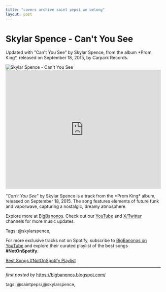 ```yaml
---
title: "covers archive saint pepsi we belong"
layout: post
---
```

<!-- Title of the Post -->
<h1 >Skylar Spence - Can't You See</h1> <!-- Introductory Text -->
<p >Updated with "Can't You See" by Skylar Spence, from the album *Prom King*, released on September 18, 2015, by Carpark Records.</p> <!-- Featured Image -->
<div > <img src="https://d94thh4m1x8qv.cloudfront.net/eyJidWNrZXQiOiJkaXktbWFnYXppbmUiLCJrZXkiOiJkL2RpeS9BcnRpc3RzL1MvU2FpbnQtUGVwc2kvc2FpbnQtcGVwc2ktcHJlc3MtMjAxNC0xMjAweDgwMC5qcGciLCJlZGl0cyI6eyJqcGVnIjp7InF1YWxpdHkiOjEwMCwicHJvZ3Jlc3NpdmUiOnRydWUsInRyZWxsaXNRdWFudGlzYXRpb24iOnRydWUsIm92ZXJzaG9vdERlcmluZyI6dHJ1ZSwib3B0aW1pemVTY2FucyI6dHJ1ZX0sInJlc2l6ZSI6eyJ3aWR0aCI6MTUwMCwiaGVpZ2h0IjoxMDAwLCJmaXQiOiJjb3ZlciJ9LCJzaGFycGVuIjp0cnVlfX0=" alt="Skylar Spence - Can't You See" />
</div> <!-- YouTube Video Embed -->
<div > <iframe width="100%" height="385" src="https://www.youtube.com/embed/f8ZTDqYoSi4" title="Skylar Spence - 'Can't You See' (official video)" frameborder="0" allow="accelerometer; autoplay; clipboard-write; encrypted-media; gyroscope; picture-in-picture; web-share" referrerpolicy="strict-origin-when-cross-origin" allowfullscreen></iframe>
</div> <!-- Song Information -->
<div > <p><em>"Can't You See"</em> by Skylar Spence is a track from the *Prom King* album, released on September 18, 2015. The song features elements of future funk and vaporwave, capturing a nostalgic, dreamy atmosphere.</p>
</div> <!-- Footer Links -->
<div > <p>Explore more at <a href="https://bigbanonos.blogspot.com/" target="_blank">BigBanonos</a>. Check out our <a href="https://www.youtube.com/@BigBanonos" target="_blank">YouTube</a> and <a href="https://x.com/bigbanonos" target="_blank">X/Twitter</a> channels for more music updates.</p>
</div> <!-- Tags -->
<p >Tags: @skylarspence,</p>


<!--Subscribe and Playlist Links-->
<div>
    <p>For more exclusive tracks not on Spotify, subscribe to <a href="https://www.youtube.com/@BigBanonos" target="_blank">BigBanonos on YouTube</a> and explore their curated playlist of the best songs <strong>#NotOnSpotify</strong>.</p>
    <p><a href="https://www.youtube.com/playlist?list=PLtuNtuTatqI0kFahUCbtbfenC_ET5O_tr" target="_blank">Best Songs #NotOnSpotify Playlist<br /></a></p></div>

<hr />

<p><em>first posted by</em> <a href="https://bigbanonos.blogspot.com/" rel="noopener" target="_new">https://bigbanonos.blogspot.com/</a></p>

<p>tags: @saintpepsi,@skylarspence,</p>
